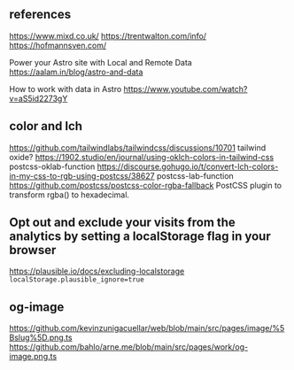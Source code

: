 ## references

https://www.mixd.co.uk/
https://trentwalton.com/info/
https://hofmannsven.com/

Power your Astro site with Local and Remote Data
https://aalam.in/blog/astro-and-data

How to work with data in Astro
https://www.youtube.com/watch?v=aS5id2273gY

## color and lch

https://github.com/tailwindlabs/tailwindcss/discussions/10701 tailwind oxide?
https://1902.studio/en/journal/using-oklch-colors-in-tailwind-css postcss-oklab-function
https://discourse.gohugo.io/t/convert-lch-colors-in-my-css-to-rgb-using-postcss/38627 postcss-lab-function
https://github.com/postcss/postcss-color-rgba-fallback PostCSS plugin to transform rgba() to hexadecimal.

## Opt out and exclude your visits from the analytics by setting a localStorage flag in your browser

https://plausible.io/docs/excluding-localstorage `localStorage.plausible_ignore=true`

## og-image

https://github.com/kevinzunigacuellar/web/blob/main/src/pages/image/%5Bslug%5D.png.ts
https://github.com/bahlo/arne.me/blob/main/src/pages/work/og-image.png.ts
